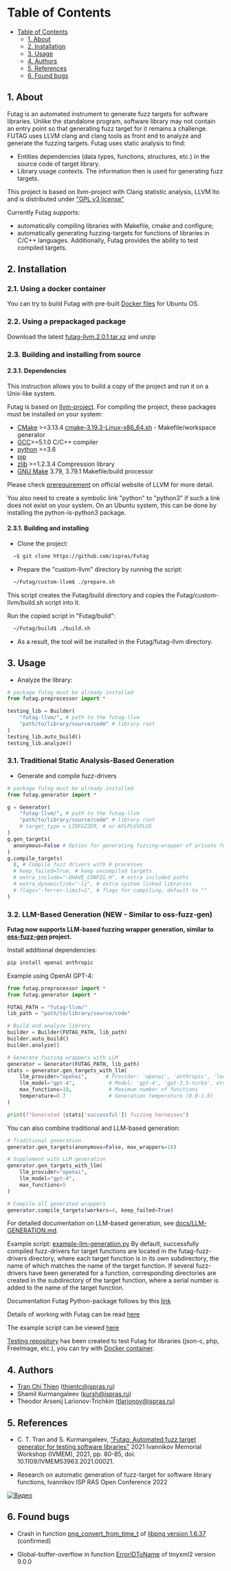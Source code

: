 # Table of Contents

- [Table of Contents](#table-of-contents)
  - [1. About](#1-about)
  - [2. Installation](#2-installation)
  - [3. Usage](#3-usage)
  - [4. Authors](#4-authors)
  - [5. References](#5-references)
  - [6. Found bugs](#6-found-bugs)

## 1. About

Futag is an automated instrument to generate fuzz targets for software libraries.
Unlike the standalone program, software library may not contain an entry point so that generating fuzz target for it remains a challenge.
FUTAG uses LLVM clang and clang tools as front end to analyze and generate the fuzzing targets.
Futag uses static analysis to find:
- Entities dependencies (data types, functions, structures, etc.) in the source code of target library.
- Library usage contexts.
The information then is used for generating fuzz targets.

This project is based on llvm-project with Clang statistic analysis, LLVM lto and is distributed under ["GPL v3 license"](https://llvm.org/docs/DeveloperPolicy.html#new-llvm-project-license-framework)

Currently Futag supports:
- automatically compiling libraries with Makefile, cmake and configure;
- automatically generating fuzzing-targets for functions of libraries in C/C++ languages.
Additionally, Futag provides the ability to test compiled targets.

## 2. Installation
### 2.1. Using a docker container
You can try to build Futag with pre-built [Docker files](https://github.com/ispras/Futag/tree/main/product-tests/build-test) for Ubuntu OS.

### 2.2. Using a prepackaged package
Download the latest [futag-llvm.2.0.1.tar.xz](https://github.com/ispras/Futag/releases/tag/2.0.0) and unzip

### 2.3. Building and installing from source

#### 2.3.1. Dependencies
This instruction allows you to build a copy of the project and run it on a Unix-like system.

Futag is based on [llvm-project](https://llvm.org/). For compiling the project, these packages must be installed on your system:

- [CMake](https://cmake.org/) >=3.13.4 [cmake-3.19.3-Linux-x86_64.sh](https://github.com/Kitware/CMake/releases/download/v3.19.3/cmake-3.19.3-Linux-x86_64.sh) - Makefile/workspace generator
- [GCC](https://gcc.gnu.org/)>=5.1.0 C/C++ compiler
- [python](https://www.python.org/) >=3.6 
- [pip](https://pypi.org/project/pip/)
- [zlib](http://zlib.net/) >=1.2.3.4 Compression library
- [GNU Make](http://savannah.gnu.org/projects/make) 3.79, 3.79.1 Makefile/build processor

Please check [prerequirement](https://llvm.org/docs/GettingStarted.html#requirements) on official website of LLVM for more detail.

You also need to create a symbolic link "python" to "python3" if such a link does not exist on your system. On an Ubuntu system, this can be done by installing the python-is-python3 package.

#### 2.3.1. Building and installing

- Clone the project:

```bash
  ~$ git clone https://github.com/ispras/Futag
```
- Prepare the "custom-llvm" directory by running the script:
```bash
  ~/Futag/custom-llvm$ ./prepare.sh
```
This script creates the Futag/build directory and copies the Futag/custom-llvm/build.sh script into it.

Run the copied script in "Futag/build":

```bash
  ~/Futag/build$ ./build.sh
```

- As a result, the tool will be installed in the Futag/futag-llvm directory.

## 3. Usage

- Analyze the library:

```python
# package futag must be already installed
from futag.preprocessor import *

testing_lib = Builder(
    "futag-llvm/", # path to the futag-llvm
    "path/to/library/source/code" # library root
)
testing_lib.auto_build()
testing_lib.analyze()
```

### 3.1. Traditional Static Analysis-Based Generation

- Generate and compile fuzz-drivers

```python
# package futag must be already installed
from futag.generator import *

g = Generator(
    "futag-llvm/", # path to the futag-llvm
    "path/to/library/source/code" # library root
    # target_type = LIBFUZZER, # or AFLPLUSPLUS
)
g.gen_targets(
  anonymous=False # Option for generating fuzzing-wrapper of private functions
)
g.compile_targets(
  8, # Compile fuzz drivers with 8 processes
  # keep_failed=True, # keep uncompiled targets
  # extra_include="-DHAVE_CONFIG_H", # extra included paths
  # extra_dynamiclink="-lz", # extra system linked libraries
  # flags="-ferror-limit=1", # flags for compiling, default to ""
)
```

### 3.2. LLM-Based Generation (NEW - Similar to oss-fuzz-gen)

**Futag now supports LLM-based fuzzing wrapper generation, similar to [oss-fuzz-gen](https://github.com/google/oss-fuzz-gen) project.**

Install additional dependencies:

```bash
pip install openai anthropic
```

Example using OpenAI GPT-4:

```python
from futag.preprocessor import *
from futag.generator import *

FUTAG_PATH = "futag-llvm/"
lib_path = "path/to/library/source/code"

# Build and analyze library
builder = Builder(FUTAG_PATH, lib_path)
builder.auto_build()
builder.analyze()

# Generate fuzzing wrappers with LLM
generator = Generator(FUTAG_PATH, lib_path)
stats = generator.gen_targets_with_llm(
    llm_provider="openai",      # Provider: 'openai', 'anthropic', 'local'
    llm_model="gpt-4",           # Model: 'gpt-4', 'gpt-3.5-turbo', etc.
    max_functions=10,            # Maximum number of functions
    temperature=0.7              # Generation temperature (0.0-1.0)
)

print(f"Generated {stats['successful']} fuzzing harnesses")
```

You can also combine traditional and LLM-based generation:

```python
# Traditional generation
generator.gen_targets(anonymous=False, max_wrappers=10)

# Supplement with LLM generation
generator.gen_targets_with_llm(
    llm_provider="openai",
    llm_model="gpt-4",
    max_functions=5
)

# Compile all generated wrappers
generator.compile_targets(workers=4, keep_failed=True)
```

For detailed documentation on LLM-based generation, see [docs/LLM-GENERATION.md](docs/LLM-GENERATION.md).

Example script: [example-llm-generation.py](src/python/example-llm-generation.py)
By default, successfully compiled fuzz-drivers for target functions are located in the futag-fuzz-drivers directory, where each target function is in its own subdirectory, the name of which matches the name of the target function.
If several fuzz-drivers have been generated for a function, corresponding directories are created in the subdirectory of the target function, where a serial number is added to the name of the target function.

Documentation Futag Python-package follows by this [link](https://github.com/ispras/Futag/tree/main/src/python/futag-package)

Details of working with Futag can be read [here](https://github.com/ispras/Futag/blob/main/How-to-work-with-Futag.md)

The example script can be viewed [here](https://github.com/ispras/Futag/blob/main/src/python/template-script.py)

[Testing repository](https://github.com/thientc/Futag-tests) has been created to test Futag for libraries (json-c, php, FreeImage, etc.), you can try with [Docker container]( https://github.com/ispras/Futag/tree/main/product-tests/libraries-test).

## 4. Authors

- [Tran Chi Thien](https://github.com/thientc/) (thientc@ispras.ru)
- Shamil Kurmangaleev (kursh@ispras.ru)
- Theodor Arsenij Larionov-Trichkin (tlarionov@ispras.ru)

## 5. References

- C. T. Tran and S. Kurmangaleev, ["Futag: Automated fuzz target generator for testing software libraries"](https://ieeexplore.ieee.org/document/9693749) 2021 Ivannikov Memorial Workshop (IVMEM), 2021, pp. 80-85, doi: 10.1109/IVMEM53963.2021.00021.

- Research on automatic generation of fuzz-target for software library functions, Ivannikov ISP RAS Open Conference 2022

[![Видео](https://img.youtube.com/vi/qw_tzzgX04E/hqdefault.jpg)](https://www.youtube.com/watch?v=qw_tzzgX04E&t=28122s) 

## 6. Found bugs

- Crash in function [png_convert_from_time_t](https://github.com/glennrp/libpng/issues/362) of [libpng version 1.6.37](https://github.com/glennrp/libpng) (confirmed)

- Global-buffer-overflow in function [ErrorIDToName](https://github.com/leethomason/tinyxml2/issues/923) of tinyxml2 version 9.0.0